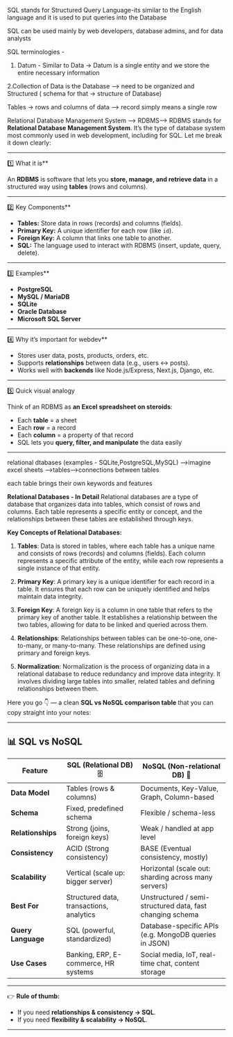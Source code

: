 SQL stands for Structured Query Language-its similar to the English language and it is used to put queries into the Database

SQL can be used mainly by web developers, database admins, and for data analysts

SQL terminologies -

1. Datum - Similar to Data -> Datum is a single entity and we store the entire necessary information 

2.Collection of Data is the Database --> need to be organized and Structured ( schema for that -> structure of Database)

Tables -> rows and columns of data --> record simply means a single row 

Relational Database Management System --> RDBMS--> RDBMS stands for **Relational Database Management System**. It’s the type of database system most commonly used in web development, including for SQL. Let me break it down clearly:

---

1️⃣ What it is**

An **RDBMS** is software that lets you **store, manage, and retrieve data** in a structured way using **tables** (rows and columns).

---

2️⃣ Key Components**

* **Tables:** Store data in rows (records) and columns (fields).
* **Primary Key:** A unique identifier for each row (like `id`).
* **Foreign Key:** A column that links one table to another.
* **SQL:** The language used to interact with RDBMS (insert, update, query, delete).

---

3️⃣ Examples**

* **PostgreSQL**
* **MySQL / MariaDB**
* **SQLite**
* **Oracle Database**
* **Microsoft SQL Server**

---

4️⃣ Why it’s important for webdev**

* Stores user data, posts, products, orders, etc.
* Supports **relationships** between data (e.g., users ↔ posts).
* Works well with **backends** like Node.js/Express, Next.js, Django, etc.

---

 5️⃣ Quick visual analogy

Think of an RDBMS as **an Excel spreadsheet on steroids**:

* Each **table** = a sheet
* Each **row** = a record
* Each **column** = a property of that record
* SQL lets you **query, filter, and manipulate** the data easily

---

relational dtabases (examples - SQLite,PostgreSQL,MySQL)
-->imagine excel sheets
-->tables-->connections between tables

each table brings their own keywords and features

**Relational Databases - In Detail**
Relational databases are a type of database that organizes data into tables, which consist of rows and columns. Each table represents a specific entity or concept, and the relationships between these tables are established through keys.

**Key Concepts of Relational Databases:**

1. **Tables**: Data is stored in tables, where each table has a unique name and consists of rows (records) and columns (fields). Each column represents a specific attribute of the entity, while each row represents a single instance of that entity.

2. **Primary Key**: A primary key is a unique identifier for each record in a table. It ensures that each row can be uniquely identified and helps maintain data integrity.

3. **Foreign Key**: A foreign key is a column in one table that refers to the primary key of another table. It establishes a relationship between the two tables, allowing for data to be linked and queried across them.

4. **Relationships**: Relationships between tables can be one-to-one, one-to-many, or many-to-many. These relationships are defined using primary and foreign keys.

5. **Normalization**: Normalization is the process of organizing data in a relational database to reduce redundancy and improve data integrity. It involves dividing large tables into smaller, related tables and defining relationships between them.

Here you go 👇 — a clean **SQL vs NoSQL comparison table** that you can copy straight into your notes:

---

## 📊 SQL vs NoSQL

| Feature            | SQL (Relational DB) 🗄️                   | NoSQL (Non-relational DB) 📂                              |
| ------------------ | ---------------------------------------- | --------------------------------------------------------- |
| **Data Model**     | Tables (rows & columns)                  | Documents, Key-Value, Graph, Column-based                 |
| **Schema**         | Fixed, predefined schema                 | Flexible / schema-less                                    |
| **Relationships**  | Strong (joins, foreign keys)             | Weak / handled at app level                               |
| **Consistency**    | ACID (Strong consistency)                | BASE (Eventual consistency, mostly)                       |
| **Scalability**    | Vertical (scale up: bigger server)       | Horizontal (scale out: sharding across many servers)      |
| **Best For**       | Structured data, transactions, analytics | Unstructured / semi-structured data, fast changing schema |
| **Query Language** | SQL (powerful, standardized)             | Database-specific APIs (e.g. MongoDB queries in JSON)     |
| **Use Cases**      | Banking, ERP, E-commerce, HR systems     | Social media, IoT, real-time chat, content storage        |

---

👉 **Rule of thumb:**

* If you need **relationships & consistency → SQL**.
* If you need **flexibility & scalability → NoSQL**.

---







